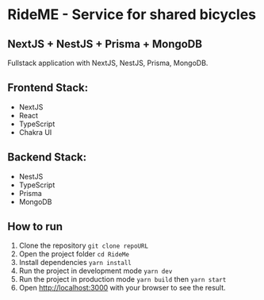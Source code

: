 # RideME - Service for shared bicycles

## NextJS + NestJS + Prisma + MongoDB
Fullstack application with NextJS, NestJS, Prisma, MongoDB.

## Frontend Stack:

- NextJS
- React
- TypeScript
- Chakra UI

## Backend Stack:

- NestJS
- TypeScript
- Prisma
- MongoDB

## How to run

1. Clone the repository `git clone repoURL`
2. Open the project folder `cd RideMe`
3. Install dependencies `yarn install`
4. Run the project in development mode `yarn dev`
5. Run the project in production mode `yarn build` then `yarn start`
6. Open [http://localhost:3000](http://localhost:3000) with your browser to see the result.
